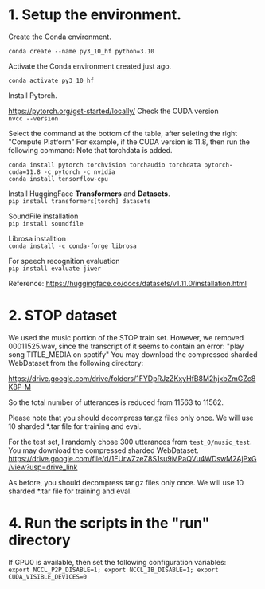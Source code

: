 # 1. Setup the environment.


Create the Conda environment.

`conda create --name py3_10_hf python=3.10`

Activate the Conda environment created just ago.

`conda activate py3_10_hf`


Install Pytorch.

https://pytorch.org/get-started/locally/
Check the CUDA version
\
`nvcc --version`

Select the command at the bottom of the table, after seleting the right "Compute Platform"
For example, if the CUDA version is 11.8, then run the following command:
Note that torchdata is added.


`conda install pytorch torchvision torchaudio torchdata pytorch-cuda=11.8 -c pytorch -c nvidia`
\
`conda install tensorflow-cpu`

Install HuggingFace **Transformers** and **Datasets**.
\
`pip install transformers[torch] datasets`

SoundFile installation
\
`pip install soundfile`

Librosa installtion
\
`conda install -c conda-forge librosa`

For speech recognition evaluation
\
`pip install evaluate jiwer`

Reference:
https://huggingface.co/docs/datasets/v1.11.0/installation.html



# 2. STOP dataset

We used the music portion of the STOP train set.
However, we removed 00011525.wav, since the transcript of it seems to contain an error: "play song TITLE_MEDIA on spotify"
You may download the compressed sharded WebDataset from the following directory:

https://drive.google.com/drive/folders/1FYDpRJzZKxyHfB8M2hjxbZmGZc8K8P-M

So the total number of utterances is reduced from 11563 to 11562.

Please note that you should decompress tar.gz files only once. We will use 10 sharded *.tar file for training and eval.

For the test set, I randomly chose 300 utterances from `test_0/music_test`. You may download the compressed sharded WebDataset.
https://drive.google.com/file/d/1FUrwZzeZ8S1su9MPaQVu4WDswM2AjPxG/view?usp=drive_link

As before, you should decompress tar.gz files only once. We will use 10 sharded *.tar file for training and eval.

# 4. Run the scripts in the "run" directory

If GPU0 is available, then set the following configuration variables:
\
`export NCCL_P2P_DISABLE=1; export NCCL_IB_DISABLE=1; export CUDA_VISIBLE_DEVICES=0`
